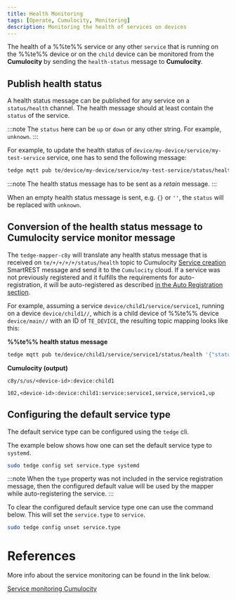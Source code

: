 ```yaml
---
title: Health Monitoring
tags: [Operate, Cumulocity, Monitoring]
description: Monitoring the health of services on devices
---
```


The health of a %%te%% service or any other `service` that is running on the %%te%% device
or on the `child` device can be monitored from the **Cumulocity** by sending the `health-status` message to **Cumulocity**.

## Publish health status

A health status message can be published for any service on a `status/health` channel. The health message should at least contain the `status` of the service.

:::note
The `status` here can be `up` or `down` or any other string. For example, `unknown`.
:::

For example, to update the health status of `device/my-device/service/my-test-service` service, one has to send the
following message:

```sh te2mqtt formats=v1
tedge mqtt pub te/device/my-device/service/my-test-service/status/health '{"status":"up"}' -q 2 -r
```

:::note
The health status message has to be sent as a *retain* message.
:::

When an empty health status message is sent, e.g. `{}` or `''`, the `status` will be replaced with `unknown`.

## Conversion of the health status message to Cumulocity service monitor message

The `tedge-mapper-c8y` will translate any health status message that is received on `te/+/+/+/+/status/health` topic to
Cumulocity [Service creation](https://cumulocity.com/docs/smartrest/mqtt-static-templates/#102) SmartREST message and
send it to the `Cumulocity` cloud. If a service was not previously registered and it fulfills the requirements for
auto-registration, it will be auto-registered as described [in the Auto Registration
section](https://thin-edge.github.io/thin-edge.io/next/references/mqtt-api/#auto-registration).

For example, assuming a service `device/child1/service/service1`, running on a device `device/child1//`, which is a
child device of %%te%% device `device/main//` with an ID of `TE_DEVICE`, the resulting topic mapping looks like
this:

<div class="code-indent-left">

**%%te%% health status message**

```sh te2mqtt formats=v1
tedge mqtt pub te/device/child1/service/service1/status/health '{"status":"up"}' -q 2 -r
```

</div>

<div class="code-indent-right">

**Cumulocity (output)**

```text title="Topic"
c8y/s/us/<device-id>:device:child1
```

```text title="Payload"
102,<device-id>:device:child1:service:service1,service,service1,up
```

</div>

## Configuring the default service type

The default service type can be configured using the `tedge` cli.

The example below shows how one can set the default service type to `systemd`.

```sh
sudo tedge config set service.type systemd
```

:::note
When the `type` property was not included in the service registration message, then the configured default value
will be used by the mapper while auto-registering the service.
:::

To clear the configured default service type one can use the command below.
This will set the `service.type` to `service`.

```sh
sudo tedge config unset service.type
```

# References

More info about the service monitoring can be found in the link below.

[Service monitoring Cumulocity](https://cumulocity.com/docs/device-management-application/viewing-device-details/#services)
